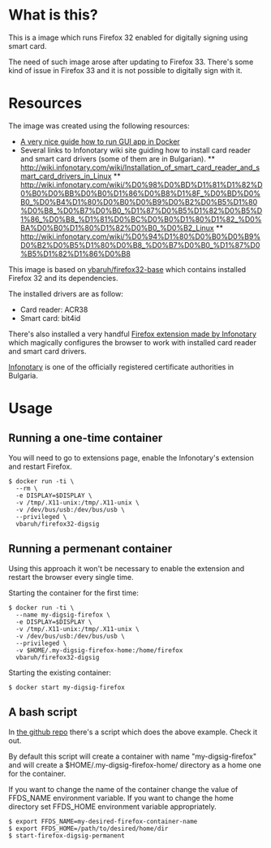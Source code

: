 What is this?
=============

This is a image which runs Firefox 32 enabled for digitally signing using smart card.

The need of such image arose after updating to Firefox 33.
There's some kind of issue in Firefox 33 and it is not possible to digitally sign with it.

Resources
=========

The image was created using the following resources:

* [A very nice guide how to run GUI app in Docker](http://fabiorehm.com/blog/2014/09/11/running-gui-apps-with-docker/)
* Several links to Infonotary wiki site guiding how to install card reader and smart card drivers (some of them are in Bulgarian).
** http://wiki.infonotary.com/wiki/Installation_of_smart_card_reader_and_smart_card_drivers_in_Linux
** http://wiki.infonotary.com/wiki/%D0%98%D0%BD%D1%81%D1%82%D0%B0%D0%BB%D0%B0%D1%86%D0%B8%D1%8F_%D0%BD%D0%B0_%D0%B4%D1%80%D0%B0%D0%B9%D0%B2%D0%B5%D1%80%D0%B8_%D0%B7%D0%B0_%D1%87%D0%B5%D1%82%D0%B5%D1%86_%D0%B8_%D1%81%D0%BC%D0%B0%D1%80%D1%82_%D0%BA%D0%B0%D1%80%D1%82%D0%B0_%D0%B2_Linux
** http://wiki.infonotary.com/wiki/%D0%94%D1%80%D0%B0%D0%B9%D0%B2%D0%B5%D1%80%D0%B8_%D0%B7%D0%B0_%D1%87%D0%B5%D1%82%D1%86%D0%B8

This image is based on [vbaruh/firefox32-base](https://registry.hub.docker.com/u/vbaruh/firefox32-base/) which contains installed Firefox 32 and its dependencies.

The installed drivers are as follow:
* Card reader: ACR38
* Smart card: bit4id

There's also installed a very handful [Firefox extension made by Infonotary](https://addons.mozilla.org/bg/firefox/addon/infonotary-configurator-for-mo/) which magically configures the browser to work with installed card reader and smart card drivers.

[Infonotary](http://www.infonotary.com/site/en/) is one of the officially registered certificate authorities in Bulgaria.

Usage
=====

Running a one-time container
----------------------------

You will need to go to extensions page, enable the Infonotary's extension and restart Firefox.

    $ docker run -ti \
      --rm \
      -e DISPLAY=$DISPLAY \
      -v /tmp/.X11-unix:/tmp/.X11-unix \
      -v /dev/bus/usb:/dev/bus/usb \
      --privileged \
      vbaruh/firefox32-digsig

Running a permenant container
-----------------------------

Using this approach it won't be necessary to enable the extension and restart the browser every single time.

Starting the container for the first time:

    $ docker run -ti \
      --name my-digsig-firefox \
      -e DISPLAY=$DISPLAY \
      -v /tmp/.X11-unix:/tmp/.X11-unix \
      -v /dev/bus/usb:/dev/bus/usb \
      --privileged \
      -v $HOME/.my-digsig-firefox-home:/home/firefox
      vbaruh/firefox32-digsig

Starting the existing container:

    $ docker start my-digsig-firefox


A bash script
-------------

In [the github repo](https://github.com/vbaruh/docker-firefox32-digsig) there's a script which does the above example. Check it out.

By default this script will create a container with name "my-digsig-firefox" and will create a $HOME/.my-digsig-firefox-home/ directory as a home one for the container.

If you want to change the name of the container change the value of FFDS_NAME environment variable.
If you want to change the home directory set FFDS_HOME environment variable appropriately.

    $ export FFDS_NAME=my-desired-firefox-container-name
    $ export FFDS_HOME=/path/to/desired/home/dir
    $ start-firefox-digsig-permanent
